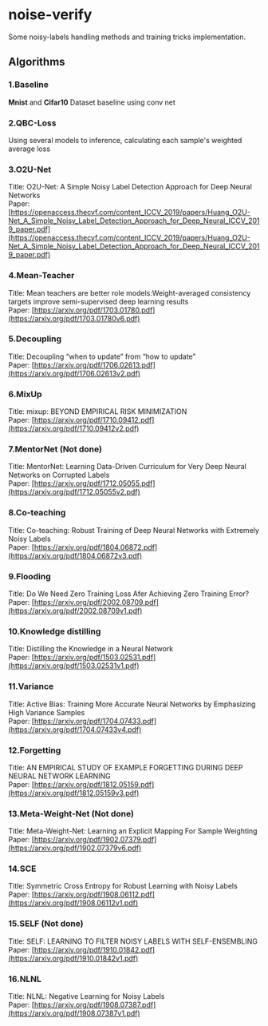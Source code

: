 # noise-verify
Some noisy-labels handling methods and training tricks implementation.

## Algorithms
### 1.Baseline
**Mnist** and **Cifar10** Dataset baseline using conv net
### 2.QBC-Loss
Using several models to inference, calculating each sample's weighted average loss
### 3.O2U-Net
Title: O2U-Net: A Simple Noisy Label Detection Approach for Deep Neural Networks  
Paper: [https://openaccess.thecvf.com/content_ICCV_2019/papers/Huang_O2U-Net_A_Simple_Noisy_Label_Detection_Approach_for_Deep_Neural_ICCV_2019_paper.pdf](https://openaccess.thecvf.com/content_ICCV_2019/papers/Huang_O2U-Net_A_Simple_Noisy_Label_Detection_Approach_for_Deep_Neural_ICCV_2019_paper.pdf)
### 4.Mean-Teacher
Title: Mean teachers are better role models:Weight-averaged consistency targets improve semi-supervised deep learning results  
Paper: [https://arxiv.org/pdf/1703.01780.pdf](https://arxiv.org/pdf/1703.01780v6.pdf)
### 5.Decoupling
Title: Decoupling “when to update” from “how to update”  
Paper: [https://arxiv.org/pdf/1706.02613.pdf](https://arxiv.org/pdf/1706.02613v2.pdf)
### 6.MixUp
Title: mixup: BEYOND EMPIRICAL RISK MINIMIZATION  
Paper: [https://arxiv.org/pdf/1710.09412.pdf](https://arxiv.org/pdf/1710.09412v2.pdf)
### 7.MentorNet (Not done)
Title: MentorNet: Learning Data-Driven Curriculum for Very Deep Neural Networks on Corrupted Labels  
Paper: [https://arxiv.org/pdf/1712.05055.pdf](https://arxiv.org/pdf/1712.05055v2.pdf)
### 8.Co-teaching
Title: Co-teaching: Robust Training of Deep Neural Networks with Extremely Noisy Labels  
Paper: [https://arxiv.org/pdf/1804.06872.pdf](https://arxiv.org/pdf/1804.06872v3.pdf)
### 9.Flooding
Title: Do We Need Zero Training Loss Afer Achieving Zero Training Error?  
Paper: [https://arxiv.org/pdf/2002.08709.pdf](https://arxiv.org/pdf/2002.08709v1.pdf)
### 10.Knowledge distilling
Title: Distilling the Knowledge in a Neural Network  
Paper: [https://arxiv.org/pdf/1503.02531.pdf](https://arxiv.org/pdf/1503.02531v1.pdf)
### 11.Variance
Title: Active Bias: Training More Accurate Neural Networks by Emphasizing High Variance Samples  
Paper: [https://arxiv.org/pdf/1704.07433.pdf](https://arxiv.org/pdf/1704.07433v4.pdf)
### 12.Forgetting
Title: AN EMPIRICAL STUDY OF EXAMPLE FORGETTING DURING DEEP NEURAL NETWORK LEARNING  
Paper: [https://arxiv.org/pdf/1812.05159.pdf](https://arxiv.org/pdf/1812.05159v3.pdf)
### 13.Meta-Weight-Net (Not done)
Title: Meta-Weight-Net: Learning an Explicit Mapping For Sample Weighting  
Paper: [https://arxiv.org/pdf/1902.07379.pdf](https://arxiv.org/pdf/1902.07379v6.pdf)
### 14.SCE
Title: Symmetric Cross Entropy for Robust Learning with Noisy Labels  
Paper: [https://arxiv.org/pdf/1908.06112.pdf](https://arxiv.org/pdf/1908.06112v1.pdf)
### 15.SELF (Not done)
Title: SELF: LEARNING TO FILTER NOISY LABELS WITH SELF-ENSEMBLING  
Paper: [https://arxiv.org/pdf/1910.01842.pdf](https://arxiv.org/pdf/1910.01842v1.pdf)
### 16.NLNL
Title: NLNL: Negative Learning for Noisy Labels  
Paper: [https://arxiv.org/pdf/1908.07387.pdf](https://arxiv.org/pdf/1908.07387v1.pdf)

